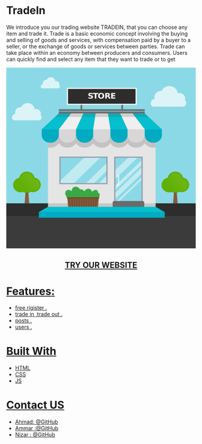 # TradeIn
We introduce you our trading website TRADEIN, that you can choose any item and trade it.
Trade is a basic economic concept involving the buying and selling of goods and services, 
with compensation paid by a buyer to a seller, or the exchange of goods or services between parties.
Trade can take place within an economy between producers and consumers.
Users can quickly find and select any item that they want to trade or to get 

<p align="center">
  <img src="./readme_img/readme0.png" width=720px height=480px />
</p>
<h2 align="center"><a href="https://tradein2020.herokuapp.com/">TRY OUR WEBSITE</h2>

# Features:
- free rigister .
- trade in ,trade out .
- posts .
- users .

# Built With
- HTML
- CSS
- JS


# Contact US
- Ahmad: @GitHub
- Ammar :@GitHub
- Nizar : @GitHub
